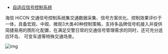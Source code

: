 - [自适应信号控制系统](https://www.hisense-transtech.com.cn/Urban_Transport/Solution/929.html)

海信 HiCON  交通信号控制系统集交通数据采集、信号方案优化、控制效果评价于一体，具备宏观、中观、微观3大类40种控制策略，支持多品牌信号机接入并提供简捷易用的图形化配置，在满足交警日常的交通信号管理需求的同时，还可充分适应环岛、 可变车道等特殊交通场景。

![img](https://www.hisense-transtech.com.cn/files/image/zishiyngxinhao-1.jpg)

